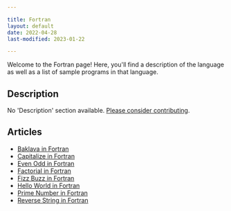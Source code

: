 ```yaml
---

title: Fortran
layout: default
date: 2022-04-28
last-modified: 2023-01-22

---
```


Welcome to the Fortran page! Here, you'll find a description of the language as well as a list of sample programs in that language.

## Description

No 'Description' section available. [Please consider contributing](https://github.com/TheRenegadeCoder/sample-programs-website).

## Articles

- [Baklava in Fortran](https://sampleprograms.io/projects/baklava/fortran)
- [Capitalize in Fortran](https://sampleprograms.io/projects/capitalize/fortran)
- [Even Odd in Fortran](https://sampleprograms.io/projects/even-odd/fortran)
- [Factorial in Fortran](https://sampleprograms.io/projects/factorial/fortran)
- [Fizz Buzz in Fortran](https://sampleprograms.io/projects/fizz-buzz/fortran)
- [Hello World in Fortran](https://sampleprograms.io/projects/hello-world/fortran)
- [Prime Number in Fortran](https://sampleprograms.io/projects/prime-number/fortran)
- [Reverse String in Fortran](https://sampleprograms.io/projects/reverse-string/fortran)